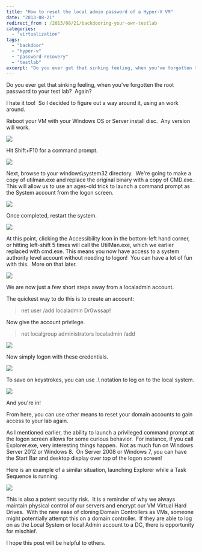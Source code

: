 ```yaml
---
title: "How to reset the local admin password of a Hyper-V VM"
date: "2013-08-21"
redirect_from : /2013/08/21/backdooring-your-own-testlab
categories: 
  - "virtualization"
tags: 
  - "backdoor"
  - "hyper-v"
  - "password-recovery"
  - "testlab"
excerpt: "Do you ever get that sinking feeling, when you've forgotten the root password to your test lab?  Again?  In this post, I walk you through backdooring your own test lab, and how to feel like a hacker along the way!"
---
```


Do you ever get that sinking feeling, when you've forgotten the root password to your test lab?  Again?

I hate it too!  So I decided to figure out a way around it, using an work around.

Reboot your VM with your Windows OS or Server install disc.  Any version will work.

<!--more-->

![](../assets/images/2013/08/images/1.png)

Hit Shift+F10 for a command prompt.

![](../assets/images/2013/08/images/2.png)

Next, browse to your windows\\system32 directory.  We're going to make a copy of utilman.exe and replace the original binary with a copy of CMD.exe.  This will allow us to use an ages-old trick to launch a command prompt as the System account from the logon screen.

![](../assets/images/2013/08/images/3.png)

Once completed, restart the system.

![](../assets/images/2013/08/images/4.png)

At this point, clicking the Accessibility Icon in the bottom-left hand corner, or hitting left-shift 5 times will call the UtilMan.exe, which we earlier replaced with cmd.exe. This means you now have access to a system authority level account without needing to logon!  You can have a lot of fun with this.  More on that later.

![](../assets/images/2013/08/images/5.png)

We are now just a few short steps away from a localadmin account.

The quickest way to do this is to create an account:

> net user /add localadmin Dr0wssap!

Now give the account privilege.

> net localgroup administrators localadmin /add

![](../assets/images/2013/08/images/6.png)

Now simply logon with these credentials.

![](../assets/images/2013/08/images/7.png)

To save on keystrokes, you can use .\\ notation to log on to the local system.

![](../assets/images/2013/08/images/8.png)

And you're in!

From here, you can use other means to reset your domain accounts to gain access to your lab again.

As I mentioned earlier, the ability to launch a privileged command prompt at the logon screen allows for some curious behavior.  For instance, if you call Explorer.exe, very interesting things happen.  Not as much fun on Windows Server 2012 or Windows 8.  On Server 2008 or Windows 7, you can have the Start Bar and desktop display over top of the logon screen!

Here is an example of a similar situation, launching Explorer while a Task Sequence is running.

![](../assets/images/2013/08/images/example-start-screen-over-logo-task.png)

This is also a potent security risk.  It is a reminder of why we always maintain physical control of our servers and encrypt our VM Virtual Hard Drives.  With the new ease of cloning Domain Controllers as VMs, someone might potentially attempt this on a domain controller.  If they are able to log on as the Local System or local Admin account to a DC, there is opportunity for mischief.

I hope this post will be helpful to others.

